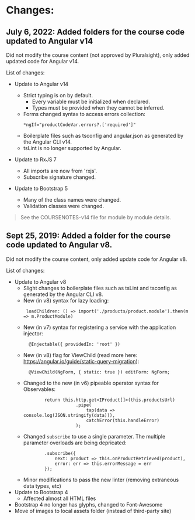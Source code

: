 # Changes:

## July 6, 2022: Added folders for the course code updated to Angular v14

Did not modify the course content (not approved by Pluralsight), only added updated code for Angular v14.

List of changes:
- Update to Angular v14
  - Strict typing is on by default.
    - Every variable must be initialized when declared.
    - Types must be provided when they cannot be inferred.
  - Forms changed syntax to access errors collection:
    ```
    *ngIf="productCodeVar.errors?.['required']"
    ```
  - Boilerplate files such as tsconfig and angular.json as generated by the Angular CLI v14.
  - tsLint is no longer supported by Angular.
    
- Update to RxJS 7
  - All imports are now from 'rxjs'.
  - Subscribe signature changed.

- Update to Bootstrap 5
  - Many of the class names were changed.
  - Validation classes were changed.

>See the COURSENOTES-v14 file for module by module details.

## Sept 25, 2019: Added a folder for the course code updated to Angular v8.

Did not modify the course content, only added update code for Angular v8.

List of changes:
- Update to Angular v8
  - Slight changes to boilerplate files such as tsLint and tsconfig as generated by the Angular CLI v8.
  - New (in v8) syntax for lazy loading:
    ```
     loadChildren: () => import('./products/product.module').then(m => m.ProductModule)
    ```
  - New (in v7) syntax for registering a service with the application injector:
    ```
      @Injectable({ providedIn: 'root' })
    ```
  - New (in v8) flag for ViewChild (read more here: https://angular.io/guide/static-query-migration):
    ```
      @ViewChild(NgForm, { static: true }) editForm: NgForm;
    ```
  - Changed to the new (in v6) pipeable operator syntax for Observables:
    ```
            return this.http.get<IProduct[]>(this.productsUrl)
                        .pipe(
                            tap(data => console.log(JSON.stringify(data))),
                            catchError(this.handleError)
                        );
    ```
  - Changed `subscribe` to use a single parameter. The multiple parameter overloads are being depricated:
    ```
            .subscribe({
                next: product => this.onProductRetrieved(product),
                error: err => this.errorMessage = err
            });
    ```
  - Minor modifications to pass the new linter (removing extraneous data types, etc)
- Update to Bootstrap 4
  - Affected almost all HTML files
- Bootstrap 4 no longer has glyphs, changed to Font-Awesome
- Move of images to local assets folder (instead of third-party site)
